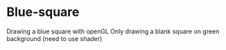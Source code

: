 # Blue-square
Drawing a blue square with openGL
Only drawing a blank square on green background (need to use shader)
